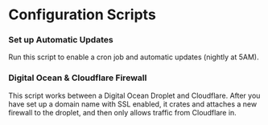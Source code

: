 # Configuration Scripts

### Set up Automatic Updates
Run this script to enable a cron job and automatic updates (nightly at 5AM).

### Digital Ocean & Cloudflare Firewall
This script works between a Digital Ocean Droplet and Cloudflare. After you have set up a domain name with SSL enabled, it crates and attaches a new firewall to the droplet, and then only allows traffic from Cloudflare in. 
